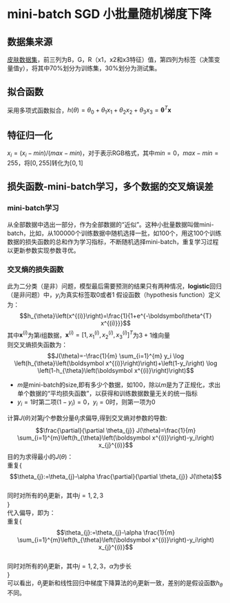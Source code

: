 # mini-batch SGD 小批量随机梯度下降

## 数据集来源

[皮肤数据集](http://archive.ics.uci.edu/ml/datasets/Skin+Segmentation)，前三列为B，G，R（x1，x2和x3特征）值，第四列为标签（决策变量值y），将其中70%划分为训练集，30%划分为测试集。
## 拟合函数
采用多项式函数拟合，$h(\theta)=\theta_0+\theta_1x_1+\theta_2x_2+\theta_3x_3=\boldsymbol\theta^T\boldsymbol x$
## 特征归一化
$x_i=(x_i-min)/(max-min)$，对于表示RGB格式，其中$min=0$，$max-min=255$，将$[0,255]$转化为$[0,1]$
## 损失函数-mini-batch学习，多个数据的交叉熵误差
### mini-batch学习
从全部数据中选出一部分，作为全部数据的“近似”。这种小批量数据叫做mini-batch，比如，从100000个训练数据中随机选择一批，如100个，用这100个训练数据的损失函数的总和作为学习指标，不断随机选择mini-batch，重复学习过程以更新参数实现参数寻优。
### 交叉熵的损失函数
此为二分类（是非）问题，模型最后需要预测的结果只有两种情况，**logistic**回归（是非问题）中，$y_i$为真实标签取0或者1
假设函数（hypothesis function）定义为：
$$h_{\theta}\left(x^{(i)}\right)=\frac{1}{1+e^{-\boldsymbol\theta^{T} x^{(i)}}}$$
其中$\boldsymbol x^{(i)}$为第$i$组数据，$\boldsymbol x^{(i)}=[1,x_1^{(i)},x_2^{(i)},x_3^{(i)}]^T$为$3+1$维向量  
则交叉熵损失函数为：
$$J(\theta)=-\frac{1}{m} \sum_{i=1}^{m} y_i \log \left(h_{\theta}\left(\boldsymbol x^{(i)}\right)\right)+\left(1-y_i\right) \log \left(1-h_{\theta}\left(\boldsymbol x^{(i)}\right)\right)$$
- $m$是mini-batch的size,即有多少个数据，如$100$，除以$m$是为了正规化，求出单个数据的“平均损失函数”，以获得和训练数据数量无关的统一指标
- $y_i=1$时第二项$\left(1-y_i\right)=0$，$y_i=0$时，则第一项为0  

计算$J(\theta)$对第$j$个参数分量$\theta_j$求偏导,得到交叉熵对参数的导数:
$$\frac{\partial}{\partial \theta_{j}} J(\theta)=\frac{1}{m} \sum_{i=1}^{m}\left(h_{\theta}\left(\boldsymbol x^{(i)}\right)-y_i\right) x_{j}^{(i)}$$
目的为求得最小的$J(\theta)$：  
重复{  
$$\theta_{j}:=\theta_{j}-\alpha \frac{\partial}{\partial \theta_{j}} J(\theta)$$  
同时对所有的$\theta_j$更新，其中$j=1,2,3$  
}  
代入偏导，即为：  
重复{  
$$\theta_{j}:=\theta_{j}-\alpha \frac{1}{m} \sum_{i=1}^{m}\left(h_{\theta}\left(\boldsymbol x^{(i)}\right)-y_i\right) x_{j}^{(i)}$$  
同时对所有的$\theta_j$更新，其中$j=1,2,3$，$\alpha$为步长   
}  
可以看出，$\theta_{j}$更新和线性回归中梯度下降算法的$\theta_{j}$更新一致，差别的是假设函数$h_{\theta}$不同。
